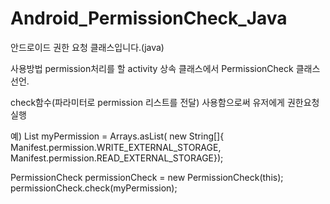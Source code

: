# Android_PermissionCheck_Java
안드로이드 권한 요청 클래스입니다.(java)


사용방법
permission처리를 할 activity 상속 클래스에서
PermissionCheck 클래스 선언.

check함수(파라미터로 permission 리스트를 전달) 사용함으로써 유저에게 권한요청 실행

예)
List<String> myPermission = Arrays.asList(
        new String[]{
                Manifest.permission.WRITE_EXTERNAL_STORAGE,
                Manifest.permission.READ_EXTERNAL_STORAGE});

PermissionCheck permissionCheck = new PermissionCheck(this);
permissionCheck.check(myPermission);
